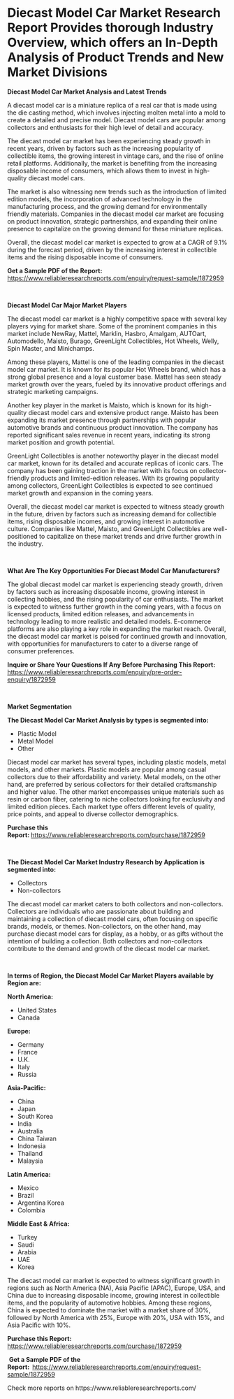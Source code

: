 <p><h1>Diecast Model Car Market Research Report Provides thorough Industry Overview, which offers an In-Depth Analysis of Product Trends and New Market Divisions</h1></p><p><strong>Diecast Model Car Market Analysis and Latest Trends</strong></p>
<p><p>A diecast model car is a miniature replica of a real car that is made using the die casting method, which involves injecting molten metal into a mold to create a detailed and precise model. Diecast model cars are popular among collectors and enthusiasts for their high level of detail and accuracy.</p><p>The diecast model car market has been experiencing steady growth in recent years, driven by factors such as the increasing popularity of collectible items, the growing interest in vintage cars, and the rise of online retail platforms. Additionally, the market is benefiting from the increasing disposable income of consumers, which allows them to invest in high-quality diecast model cars.</p><p>The market is also witnessing new trends such as the introduction of limited edition models, the incorporation of advanced technology in the manufacturing process, and the growing demand for environmentally friendly materials. Companies in the diecast model car market are focusing on product innovation, strategic partnerships, and expanding their online presence to capitalize on the growing demand for these miniature replicas.</p><p>Overall, the diecast model car market is expected to grow at a CAGR of 9.1% during the forecast period, driven by the increasing interest in collectible items and the rising disposable income of consumers.</p></p>
<p><strong>Get a Sample PDF of the Report:&nbsp;</strong> <a href="https://www.reliableresearchreports.com/enquiry/request-sample/1872959">https://www.reliableresearchreports.com/enquiry/request-sample/1872959</a></p>
<p>&nbsp;</p>
<p><strong>Diecast Model Car Major Market Players</strong></p>
<p><p>The diecast model car market is a highly competitive space with several key players vying for market share. Some of the prominent companies in this market include NewRay, Mattel, Marklin, Hasbro, Amalgam, AUTOart, Automodello, Maisto, Burago, GreenLight Collectibles, Hot Wheels, Welly, Spin Master, and Minichamps.</p><p>Among these players, Mattel is one of the leading companies in the diecast model car market. It is known for its popular Hot Wheels brand, which has a strong global presence and a loyal customer base. Mattel has seen steady market growth over the years, fueled by its innovative product offerings and strategic marketing campaigns.</p><p>Another key player in the market is Maisto, which is known for its high-quality diecast model cars and extensive product range. Maisto has been expanding its market presence through partnerships with popular automotive brands and continuous product innovation. The company has reported significant sales revenue in recent years, indicating its strong market position and growth potential.</p><p>GreenLight Collectibles is another noteworthy player in the diecast model car market, known for its detailed and accurate replicas of iconic cars. The company has been gaining traction in the market with its focus on collector-friendly products and limited-edition releases. With its growing popularity among collectors, GreenLight Collectibles is expected to see continued market growth and expansion in the coming years.</p><p>Overall, the diecast model car market is expected to witness steady growth in the future, driven by factors such as increasing demand for collectible items, rising disposable incomes, and growing interest in automotive culture. Companies like Mattel, Maisto, and GreenLight Collectibles are well-positioned to capitalize on these market trends and drive further growth in the industry.</p></p>
<p>&nbsp;</p>
<p><strong>What Are The Key Opportunities For Diecast Model Car Manufacturers?</strong></p>
<p><p>The global diecast model car market is experiencing steady growth, driven by factors such as increasing disposable income, growing interest in collecting hobbies, and the rising popularity of car enthusiasts. The market is expected to witness further growth in the coming years, with a focus on licensed products, limited edition releases, and advancements in technology leading to more realistic and detailed models. E-commerce platforms are also playing a key role in expanding the market reach. Overall, the diecast model car market is poised for continued growth and innovation, with opportunities for manufacturers to cater to a diverse range of consumer preferences.</p></p>
<p><strong>Inquire or Share Your Questions If Any Before Purchasing This Report:</strong> <a href="https://www.reliableresearchreports.com/enquiry/pre-order-enquiry/1872959">https://www.reliableresearchreports.com/enquiry/pre-order-enquiry/1872959</a></p>
<p>&nbsp;</p>
<p><strong>Market Segmentation</strong></p>
<p><strong>The Diecast Model Car Market Analysis by types is segmented into:</strong></p>
<p><ul><li>Plastic Model</li><li>Metal Model</li><li>Other</li></ul></p>
<p><p>Diecast model car market has several types, including plastic models, metal models, and other markets. Plastic models are popular among casual collectors due to their affordability and variety. Metal models, on the other hand, are preferred by serious collectors for their detailed craftsmanship and higher value. The other market encompasses unique materials such as resin or carbon fiber, catering to niche collectors looking for exclusivity and limited edition pieces. Each market type offers different levels of quality, price points, and appeal to diverse collector demographics.</p></p>
<p><strong>Purchase this Report:&nbsp;</strong><a href="https://www.reliableresearchreports.com/purchase/1872959">https://www.reliableresearchreports.com/purchase/1872959</a></p>
<p>&nbsp;</p>
<p><strong>The Diecast Model Car Market Industry Research by Application is segmented into:</strong></p>
<p><ul><li>Collectors</li><li>Non-collectors</li></ul></p>
<p><p>The diecast model car market caters to both collectors and non-collectors. Collectors are individuals who are passionate about building and maintaining a collection of diecast model cars, often focusing on specific brands, models, or themes. Non-collectors, on the other hand, may purchase diecast model cars for display, as a hobby, or as gifts without the intention of building a collection. Both collectors and non-collectors contribute to the demand and growth of the diecast model car market.</p></p>
<p>&nbsp;</p>
<p><strong>In terms of Region, the Diecast Model Car Market Players available by Region are:</strong></p>
<p>
    <p> <strong> North America: </strong>
        <ul>
            <li>United States</li>
            <li>Canada</li>
        </ul>
        </p> 
    <p> <strong> Europe: </strong>
        <ul>
            <li>Germany</li>
            <li>France</li>
            <li>U.K.</li>
            <li>Italy</li>
            <li>Russia</li>
        </ul>
        </p> 
    <p> <strong> Asia-Pacific: </strong>
        <ul>
            <li>China</li>
            <li>Japan</li>
            <li>South Korea</li>
            <li>India</li>
            <li>Australia</li>
            <li>China Taiwan</li>
            <li>Indonesia</li>
            <li>Thailand</li>
            <li>Malaysia</li>
        </ul>
        </p> 
    <p> <strong> Latin America: </strong>
        <ul>
            <li>Mexico</li>
            <li>Brazil</li>
            <li>Argentina Korea</li>
            <li>Colombia</li>
        </ul>
        </p> 
    <p> <strong> Middle East & Africa: </strong>
        <ul>
            <li>Turkey</li>
            <li>Saudi</li>
            <li>Arabia</li>
            <li>UAE</li>
            <li>Korea</li>
        </ul>
    </p>
    </p>
<p><p>The diecast model car market is expected to witness significant growth in regions such as North America (NA), Asia Pacific (APAC), Europe, USA, and China due to increasing disposable income, growing interest in collectible items, and the popularity of automotive hobbies. Among these regions, China is expected to dominate the market with a market share of 30%, followed by North America with 25%, Europe with 20%, USA with 15%, and Asia Pacific with 10%.</p></p>
<p><strong>Purchase this Report: </strong><a href="https://www.reliableresearchreports.com/purchase/1872959">https://www.reliableresearchreports.com/purchase/1872959</a></p>
<p>&nbsp;<strong>Get a Sample PDF of the Report:&nbsp;&nbsp;</strong><a href="https://www.reliableresearchreports.com/enquiry/request-sample/1872959">https://www.reliableresearchreports.com/enquiry/request-sample/1872959</a></p>
<p><strong></strong></p>
<p>Check more reports on https://www.reliableresearchreports.com/</p>